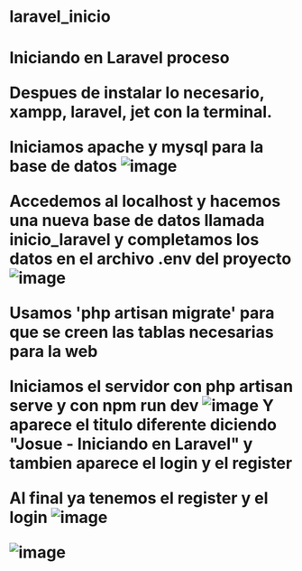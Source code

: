 # laravel_inicio

 <h1> Iniciando en Laravel proceso

 Despues de instalar lo necesario, xampp, laravel, jet con la terminal.

Iniciamos apache y mysql para la base de datos
![image](https://github.com/user-attachments/assets/9cec15f1-c0fc-4e89-87a1-8d73f2b7a1d5)

Accedemos al localhost y hacemos una nueva base de datos llamada inicio_laravel y completamos los datos en el archivo .env del proyecto
![image](https://github.com/user-attachments/assets/e93c246a-0540-4451-baf1-196407380e88)

Usamos 'php artisan migrate' para que se creen las tablas necesarias para la web

Iniciamos el servidor con php artisan serve y con npm run dev
![image](https://github.com/user-attachments/assets/96febbe3-5834-4b04-8c47-6d497bcc9d9a)
Y aparece el titulo diferente diciendo "Josue - Iniciando en Laravel" y tambien aparece el login y el register


 Al final ya tenemos el register y el login 
 ![image](https://github.com/user-attachments/assets/67d743ee-0b2f-40a2-b21a-da7d2dae79b9)

![image](https://github.com/user-attachments/assets/a0008db7-4453-43af-9df5-5514788035e1)
